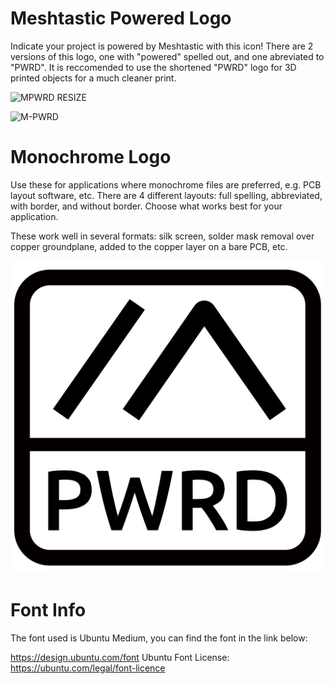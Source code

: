 
# Meshtastic Powered Logo

Indicate your project is powered by Meshtastic with this icon! There are 2 versions of this logo, one with "powered" spelled out, and one abreviated to "PWRD". It is reccomended to use the shortened "PWRD" logo for 3D printed objects for a much cleaner print. 

![MPWRD RESIZE](https://user-images.githubusercontent.com/101295892/235377823-6ae21809-869e-4f52-9818-6deec2996a3f.png)


![M-PWRD](https://user-images.githubusercontent.com/101295892/235377678-a547c929-840f-41dd-91aa-8780101b71e5.png)

# Monochrome Logo

Use these for applications where monochrome files are preferred, e.g. PCB layout software, etc. There are 4 different layouts: full spelling, abbreviated, with border, and without border. Choose what works best for your application.

These work well in several formats: silk screen, solder mask removal over copper groundplane, added to the copper layer on a bare PCB, etc.

<img src="./M-PWRD_BW_Border.png" width="500" class="center">


# Font Info
The font used is Ubuntu Medium, you can find the font in the link below:

https://design.ubuntu.com/font
Ubuntu Font License: https://ubuntu.com/legal/font-licence
